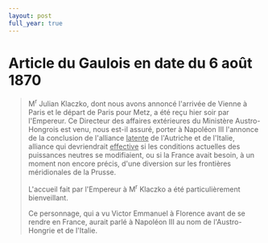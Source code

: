 ```yaml
---
layout: post
full_year: true
---
```



# Article du Gaulois en date du 6 août 1870

> M<sup>r</sup> Julian Klaczko, dont nous avons annoncé l'arrivée
> de Vienne à Paris et le départ de Paris pour Metz, a été reçu
> hier soir par l'Empereur. Ce Directeur des affaires extérieures du
> Ministère Austro-Hongrois est venu, nous est-il assuré, porter
> à Napoléon III l'annonce de la conclusion de l'alliance <ins>latente</ins>
> de l'Autriche et de l'Italie, alliance qui devriendrait <ins>effective</ins>
> si les conditions actuelles des puissances neutres se modifiaient, ou si
> la France avait besoin, à un moment non encore précis,
> d'une diversion sur les frontières méridionales de la Prusse.
>
> L'accueil fait par l'Empereur à M<sup>r</sup> Klaczko a été
> particulièrement bienveillant.
>
> Ce personnage, qui a vu Victor Emmanuel à Florence
> avant de se rendre en France, aurait parlé à Napoléon III au
> nom de l'Austro-Hongrie et de l'Italie.
